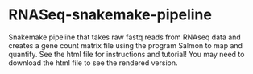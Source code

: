 # RNASeq-snakemake-pipeline
Snakemake pipeline that takes raw fastq reads from RNAseq data and creates a gene count matrix file using the program Salmon to map and quantify. See the html file for instructions and tutorial! You may need to download the html file to see the rendered version.
